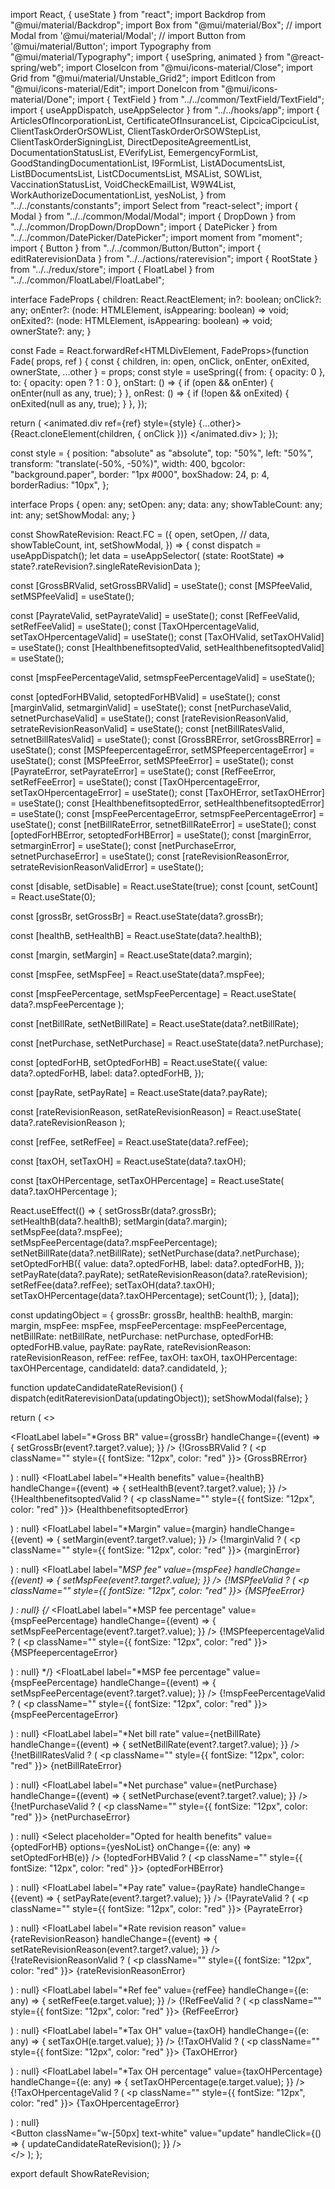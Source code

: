 import React, { useState } from "react";
import Backdrop from "@mui/material/Backdrop";
import Box from "@mui/material/Box";
// import Modal from '@mui/material/Modal';
// import Button from '@mui/material/Button';
import Typography from "@mui/material/Typography";
import { useSpring, animated } from "@react-spring/web";
import CloseIcon from "@mui/icons-material/Close";
import Grid from "@mui/material/Unstable_Grid2";
import EditIcon from "@mui/icons-material/Edit";
import DoneIcon from "@mui/icons-material/Done";
import { TextField } from "../../common/TextField/TextField";
import { useAppDispatch, useAppSelector } from "../../hooks/app";
import {
  ArticlesOfIncorporationList,
  CertificateOfInsuranceList,
  CipcicaCipcicuList,
  ClientTaskOrderOrSOWList,
  ClientTaskOrderOrSOWStepList,
  ClientTaskOrderSigningList,
  DirectDepositeAgreementList,
  DocumentationStatusList,
  EVerifyList,
  EemergencyFormList,
  GoodStandingDocumentationList,
  I9FormList,
  ListADocumentsList,
  ListBDocumentsList,
  ListCDocumentsList,
  MSAList,
  SOWList,
  VaccinationStatusList,
  VoidCheckEmailList,
  W9W4List,
  WorkAuthorizeDocumentationList,
  yesNoList,
} from "../../constants/constants";
import Select from "react-select";
import { Modal } from "../../common/Modal/Modal";
import { DropDown } from "../../common/DropDown/DropDown";
import { DatePicker } from "../../common/DatePicker/DatePicker";
import moment from "moment";
import { Button } from "../../common/Button/Button";
import { editRaterevisionData } from "../../actions/raterevision";
import { RootState } from "../../redux/store";
import { FloatLabel } from "../../common/FloatLabel/FloatLabel";

interface FadeProps {
  children: React.ReactElement;
  in?: boolean;
  onClick?: any;
  onEnter?: (node: HTMLElement, isAppearing: boolean) => void;
  onExited?: (node: HTMLElement, isAppearing: boolean) => void;
  ownerState?: any;
}

const Fade = React.forwardRef<HTMLDivElement, FadeProps>(function Fade(
  props,
  ref
) {
  const {
    children,
    in: open,
    onClick,
    onEnter,
    onExited,
    ownerState,
    ...other
  } = props;
  const style = useSpring({
    from: { opacity: 0 },
    to: { opacity: open ? 1 : 0 },
    onStart: () => {
      if (open && onEnter) {
        onEnter(null as any, true);
      }
    },
    onRest: () => {
      if (!open && onExited) {
        onExited(null as any, true);
      }
    },
  });

  return (
    <animated.div ref={ref} style={style} {...other}>
      {React.cloneElement(children, { onClick })}
    </animated.div>
  );
});

const style = {
  position: "absolute" as "absolute",
  top: "50%",
  left: "50%",
  transform: "translate(-50%, -50%)",
  width: 400,
  bgcolor: "background.paper",
  border: "1px #000",
  boxShadow: 24,
  p: 4,
  borderRadius: "10px",
};

interface Props {
  open: any;
  setOpen: any;
  data: any;
  showTableCount: any;
  int: any;
  setShowModal: any;
}

const ShowRateRevision: React.FC<Props> = ({
  open,
  setOpen,
  // data,
  showTableCount,
  int,
  setShowModal,
}) => {
  const dispatch = useAppDispatch();
  let data = useAppSelector(
    (state: RootState) => state?.rateRevision?.singleRateRevisionData
  );

  const [GrossBRValid, setGrossBRValid] = useState<boolean>();
  const [MSPfeeValid, setMSPfeeValid] = useState<boolean>();

  const [PayrateValid, setPayrateValid] = useState<boolean>();
  const [RefFeeValid, setRefFeeValid] = useState<boolean>();
  const [TaxOHpercentageValid, setTaxOHpercentageValid] = useState<boolean>();
  const [TaxOHValid, setTaxOHValid] = useState<boolean>();
  const [HealthbenefitsoptedValid, setHealthbenefitsoptedValid] =
    useState<boolean>();

  const [mspFeePercentageValid, setmspFeePercentageValid] = useState<boolean>();

  const [optedForHBValid, setoptedForHBValid] = useState<boolean>();
  const [marginValid, setmarginValid] = useState<boolean>();
  const [netPurchaseValid, setnetPurchaseValid] = useState<boolean>();
  const [rateRevisionReasonValid, setrateRevisionReasonValid] =
    useState<boolean>();
  const [netBillRatesValid, setnetBillRatesValid] = useState<boolean>();
  const [GrossBRError, setGrossBRError] = useState<any>();
  const [MSPfeepercentageError, setMSPfeepercentageError] = useState<any>();
  const [MSPfeeError, setMSPfeeError] = useState<any>();
  const [PayrateError, setPayrateError] = useState<any>();
  const [RefFeeError, setRefFeeError] = useState<any>();
  const [TaxOHpercentageError, setTaxOHpercentageError] = useState<any>();
  const [TaxOHError, setTaxOHError] = useState<any>();
  const [HealthbenefitsoptedError, setHealthbenefitsoptedError] =
    useState<any>();
  const [mspFeePercentageError, setmspFeePercentageError] = useState<any>();
  const [netBillRateError, setnetBillRateError] = useState<any>();
  const [optedForHBError, setoptedForHBError] = useState<any>();
  const [marginError, setmarginError] = useState<any>();
  const [netPurchaseError, setnetPurchaseError] = useState<any>();
  const [rateRevisionReasonError, setrateRevisionReasonValidError] =
    useState<any>();

  const [disable, setDisable] = React.useState(true);
  const [count, setCount] = React.useState(0);

  const [grossBr, setGrossBr] = React.useState(data?.grossBr);

  const [healthB, setHealthB] = React.useState(data?.healthB);

  const [margin, setMargin] = React.useState(data?.margin);

  const [mspFee, setMspFee] = React.useState(data?.mspFee);

  const [mspFeePercentage, setMspFeePercentage] = React.useState(
    data?.mspFeePercentage
  );

  const [netBillRate, setNetBillRate] = React.useState(data?.netBillRate);

  const [netPurchase, setNetPurchase] = React.useState(data?.netPurchase);

  const [optedForHB, setOptedForHB] = React.useState({
    value: data?.optedForHB,
    label: data?.optedForHB,
  });

  const [payRate, setPayRate] = React.useState(data?.payRate);

  const [rateRevisionReason, setRateRevisionReason] = React.useState(
    data?.rateRevisionReason
  );

  const [refFee, setRefFee] = React.useState(data?.refFee);

  const [taxOH, setTaxOH] = React.useState(data?.taxOH);

  const [taxOHPercentage, setTaxOHPercentage] = React.useState(
    data?.taxOHPercentage
  );

  React.useEffect(() => {
    setGrossBr(data?.grossBr);
    setHealthB(data?.healthB);
    setMargin(data?.margin);
    setMspFee(data?.mspFee);
    setMspFeePercentage(data?.mspFeePercentage);
    setNetBillRate(data?.netBillRate);
    setNetPurchase(data?.netPurchase);
    setOptedForHB({
      value: data?.optedForHB,
      label: data?.optedForHB,
    });
    setPayRate(data?.payRate);
    setRateRevisionReason(data?.rateRevision);
    setRefFee(data?.refFee);
    setTaxOH(data?.taxOH);
    setTaxOHPercentage(data?.taxOHPercentage);
    setCount(1);
  }, [data]);

  const updatingObject = {
    grossBr: grossBr,
    healthB: healthB,
    margin: margin,
    mspFee: mspFee,
    mspFeePercentage: mspFeePercentage,
    netBillRate: netBillRate,
    netPurchase: netPurchase,
    optedForHB: optedForHB.value,
    payRate: payRate,
    rateRevisionReason: rateRevisionReason,
    refFee: refFee,
    taxOH: taxOH,
    taxOHPercentage: taxOHPercentage,
    candidateId: data?.candidateId,
  };

  function updateCandidateRateRevision() {
    dispatch(editRaterevisionData(updatingObject));
    setShowModal(false);
  }

  return (
    <>
      <div className="pt-5 px-5">
        <Grid container spacing={2}>
          <Grid xs={6} md={6}>
            <FloatLabel
              label="*Gross BR"
              value={grossBr}
              handleChange={(event) => {
                setGrossBr(event?.target?.value);
              }}
            />
            {!GrossBRValid ? (
              <p className="" style={{ fontSize: "12px", color: "red" }}>
                {GrossBRError}
              </p>
            ) : null}
          </Grid>
          <Grid xs={6} md={6}>
            <FloatLabel
              label="*Health benefits"
              value={healthB}
              handleChange={(event) => {
                setHealthB(event?.target?.value);
              }}
            />
            {!HealthbenefitsoptedValid ? (
              <p className="" style={{ fontSize: "12px", color: "red" }}>
                {HealthbenefitsoptedError}
              </p>
            ) : null}
          </Grid>
          <Grid xs={6} md={6}>
            <FloatLabel
              label="*Margin"
              value={margin}
              handleChange={(event) => {
                setMargin(event?.target?.value);
              }}
            />
            {!marginValid ? (
              <p className="" style={{ fontSize: "12px", color: "red" }}>
                {marginError}
              </p>
            ) : null}
          </Grid>
          <Grid xs={6} md={6}>
            <FloatLabel
              label="*MSP fee"
              value={mspFee}
              handleChange={(event) => {
                setMspFee(event?.target?.value);
              }}
            />
            {!MSPfeeValid ? (
              <p className="" style={{ fontSize: "12px", color: "red" }}>
                {MSPfeeError}
              </p>
            ) : null}
          </Grid>
          {/* <Grid xs={6} md={6}>
            <FloatLabel
              label="*MSP fee percentage"
              value={mspFeePercentage}
              handleChange={(event) => {
                setMspFeePercentage(event?.target?.value);
              }}
            />
            {!MSPfeepercentageValid ? (
              <p className="" style={{ fontSize: "12px", color: "red" }}>
                {MSPfeepercentageError}
              </p>
            ) : null}
          </Grid> */}
          <Grid xs={6} md={6}>
            <FloatLabel
              label="*MSP fee percentage"
              value={mspFeePercentage}
              handleChange={(event) => {
                setMspFeePercentage(event?.target?.value);
              }}
            />
            {!mspFeePercentageValid ? (
              <p className="" style={{ fontSize: "12px", color: "red" }}>
                {mspFeePercentageError}
              </p>
            ) : null}
          </Grid>
          <Grid xs={6} md={6}>
            <FloatLabel
              label="*Net bill rate"
              value={netBillRate}
              handleChange={(event) => {
                setNetBillRate(event?.target?.value);
              }}
            />
            {!netBillRatesValid ? (
              <p className="" style={{ fontSize: "12px", color: "red" }}>
                {netBillRateError}
              </p>
            ) : null}
          </Grid>
          <Grid xs={6} md={6}>
            <FloatLabel
              label="*Net purchase"
              value={netPurchase}
              handleChange={(event) => {
                setNetPurchase(event?.target?.value);
              }}
            />
            {!netPurchaseValid ? (
              <p className="" style={{ fontSize: "12px", color: "red" }}>
                {netPurchaseError}
              </p>
            ) : null}
          </Grid>
          <Grid xs={6} md={6}>
            <Select
              placeholder="Opted for health benefits"
              value={optedForHB}
              options={yesNoList}
              onChange={(e: any) => setOptedForHB(e)}
            />
            {!optedForHBValid ? (
              <p className="" style={{ fontSize: "12px", color: "red" }}>
                {optedForHBError}
              </p>
            ) : null}
          </Grid>
          <Grid xs={6} md={6}>
            <FloatLabel
              label="*Pay rate"
              value={payRate}
              handleChange={(event) => {
                setPayRate(event?.target?.value);
              }}
            />
            {!PayrateValid ? (
              <p className="" style={{ fontSize: "12px", color: "red" }}>
                {PayrateError}
              </p>
            ) : null}
          </Grid>
          <Grid xs={6} md={6}>
            <FloatLabel
              label="*Rate revision reason"
              value={rateRevisionReason}
              handleChange={(event) => {
                setRateRevisionReason(event?.target?.value);
              }}
            />
            {!rateRevisionReasonValid ? (
              <p className="" style={{ fontSize: "12px", color: "red" }}>
                {rateRevisionReasonError}
              </p>
            ) : null}
          </Grid>
          <Grid xs={6} md={6}>
            <FloatLabel
              label="*Ref fee"
              value={refFee}
              handleChange={(e: any) => {
                setRefFee(e.target.value);
              }}
            />
            {!RefFeeValid ? (
              <p className="" style={{ fontSize: "12px", color: "red" }}>
                {RefFeeError}
              </p>
            ) : null}
          </Grid>
          <Grid xs={6} md={6}>
            <FloatLabel
              label="*Tax OH"
              value={taxOH}
              handleChange={(e: any) => {
                setTaxOH(e.target.value);
              }}
            />
            {!TaxOHValid ? (
              <p className="" style={{ fontSize: "12px", color: "red" }}>
                {TaxOHError}
              </p>
            ) : null}
          </Grid>
          <Grid xs={6} md={6}>
            <FloatLabel
              label="*Tax OH percentage"
              value={taxOHPercentage}
              handleChange={(e: any) => {
                setTaxOHPercentage(e.target.value);
              }}
            />
            {!TaxOHpercentageValid ? (
              <p className="" style={{ fontSize: "12px", color: "red" }}>
                {TaxOHpercentageError}
              </p>
            ) : null}
          </Grid>
        </Grid>
        <div className="m-auto w-[50%]">
          <Button
            className="w-[50px] text-white"
            value="update"
            handleClick={() => {
              updateCandidateRateRevision();
            }}
          />
        </div>
      </div>
    </>
  );
};

export default ShowRateRevision;
